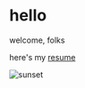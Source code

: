 # hello

welcome, folks

here's my [resume](https://taoplatt.github.io/resume.html)

![sunset](https://taoplatt.github.io/assets/sunset.jpg)
